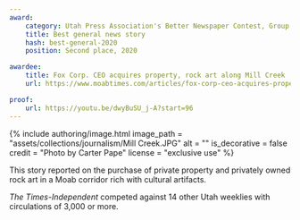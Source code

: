 ```yaml
---
award:
    category: Utah Press Association's Better Newspaper Contest, Group 2
    title: Best general news story
    hash: best-general-2020
    position: Second place, 2020

awardee:
    title: Fox Corp. CEO acquires property, rock art along Mill Creek
    url: https://www.moabtimes.com/articles/fox-corp-ceo-acquires-property-rock-art-along-mill-creek/

proof:
    url: https://youtu.be/dwyBuSU_j-A?start=96
---
```


{% include authoring/image.html
    image_path = "assets/collections/journalism/Mill Creek.JPG"
    alt = ""
    is_decorative = false
    credit = "Photo by Carter Pape"
    license = "exclusive use"
%}

This story reported on the purchase of private property and privately owned rock art in a Moab corridor rich with cultural artifacts.

_The Times-Independent_ competed against 14 other Utah weeklies with circulations of 3,000 or more.
